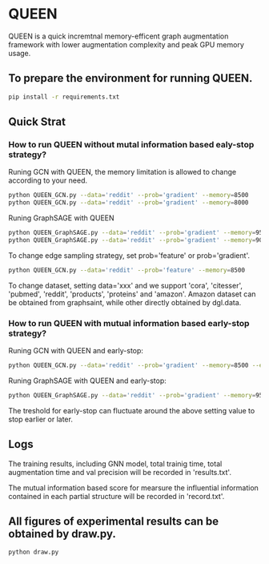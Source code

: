 # QUEEN

QUEEN is a quick incremtnal memory-efficent graph augmentation framework with lower augmentation complexity and peak GPU memory usage.

## To prepare the environment for running QUEEN.

```bash
pip install -r requirements.txt
```

## Quick Strat

### How to run QUEEN without mutal information based ealy-stop strategy?

Runing GCN with QUEEN, the memory limitation is allowed to change according to your need.

```bash
python QUEEN_GCN.py --data='reddit' --prob='gradient' --memory=8500  
python QUEEN_GCN.py --data='reddit' --prob='gradient' --memory=8000
```

Runing GraphSAGE with QUEEN

```bash
python QUEEN_GraphSAGE.py --data='reddit' --prob='gradient' --memory=9500
python QUEEN_GraphSAGE.py --data='reddit' --prob='gradient' --memory=9000
```

To change edge sampling strategy, set prob='feature' or prob='gradient'. 

```bash
python QUEEN_GCN.py --data='reddit' --prob='feature' --memory=8500  
```

To change dataset, setting data='xxx' and we support 'cora', 'citesser', 'pubmed', 'reddit', 'products', 'proteins' and 'amazon'. Amazon dataset can be obtained from graphsaint, while other directly obtained by dgl.data.

### How to run QUEEN with mutual information based early-stop strategy?

Runing GCN with QUEEN and early-stop:

```bash
python QUEEN_GCN.py --data='reddit' --prob='gradient' --memory=8500 --explain='Y' --th=0.11015
```

Runing GraphSAGE with QUEEN and early-stop:

```bash
python QUEEN_GraphSAGE.py --data='reddit' --prob='gradient' --memory=9500 --explain='Y' --th=0.11
```
The treshold for early-stop can fluctuate around the above setting value to stop earlier or later.

## Logs

The training results, including GNN model, total trainig time, total augmentation time and val precision will be recorded in 'results.txt'.

The mutual information based score for mearsure the influential information contained in each partial structure will be recorded in 'record.txt'.

## All figures of experimental results can be obtained by draw.py.

```bash
python draw.py
```

